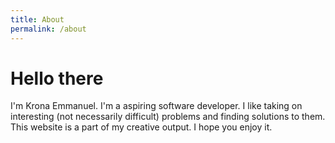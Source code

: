```yaml
---
title: About
permalink: /about
---
```

# Hello there
I'm Krona Emmanuel. I'm a aspiring software developer. I like taking on interesting (not necessarily difficult) problems and finding solutions to them. This website is a part of my creative output. I hope you enjoy it.

